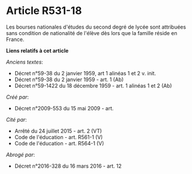 # Article R531-18

Les bourses nationales d'études du second degré de lycée sont attribuées sans condition de nationalité de l'élève dès lors
que la famille réside en France.

**Liens relatifs à cet article**

_Anciens textes_:

  - Décret n°59-38 du 2 janvier 1959, art 1 alinéas 1 et 2 v. init.
  - Décret n°59-38 du 2 janvier 1959 - art. 1 (Ab)
  - Décret n°59-1422  du 18 décembre 1959 - art. 1 alinéas 1 et 2 (Ab)

_Créé par_:

  - Décret n°2009-553 du 15 mai 2009 - art.

_Cité par_:

  - Arrêté du 24 juillet 2015 - art. 2 (VT)
  - Code de l'éducation - art. R561-1 (V)
  - Code de l'éducation - art. R564-1 (V)

_Abrogé par_:

  - Décret n°2016-328 du 16 mars 2016 - art. 12
